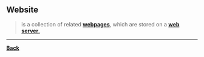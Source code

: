 ## Website
> is a collection of related **[webpages](WEBPAGE.md)**, which are stored on a [**web server**.](WEBSERVER.md)

---
**[Back](INTCOMPrelimCh8.md)**
